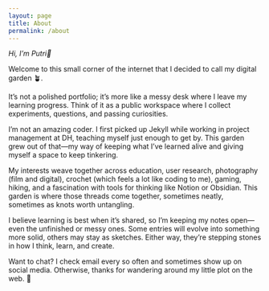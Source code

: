```yaml
---
layout: page
title: About
permalink: /about
---
```


*Hi, I’m Putri👋*


Welcome to this small corner of the internet that I decided to call my digital garden 🪴.

It’s not a polished portfolio; it’s more like a messy desk where I leave my learning progress. Think of it as a public workspace where I collect experiments, questions, and passing curiosities.

I’m not an amazing coder. I first picked up Jekyll while working in project management at DH, teaching myself just enough to get by. This garden grew out of that—my way of keeping what I’ve learned alive and giving myself a space to keep tinkering.

My interests weave together across education, user research, photography (film and digital), crochet (which feels a lot like coding to me), gaming, hiking, and a fascination with tools for thinking like Notion or Obsidian. This garden is where those threads come together, sometimes neatly, sometimes as knots worth untangling.

I believe learning is best when it’s shared, so I’m keeping my notes open—even the unfinished or messy ones. Some entries will evolve into something more solid, others may stay as sketches. Either way, they’re stepping stones in how I think, learn, and create.

Want to chat? I check email every so often and sometimes show up on social media. Otherwise, thanks for wandering around my little plot on the web. 🌱